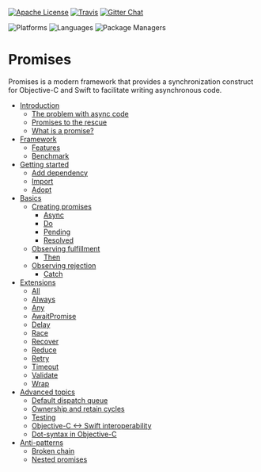 [![Apache License](https://img.shields.io/github/license/google/promises.svg)](LICENSE)
[![Travis](https://api.travis-ci.org/google/promises.svg?branch=master)](https://travis-ci.org/google/promises)
[![Gitter Chat](https://badges.gitter.im/google/promises.svg)](https://gitter.im/google/promises)

![Platforms](https://img.shields.io/badge/platforms-macOS%20%7C%20iOS%20%7C%20tvOS%20%7C%20watchOS-blue.svg?longCache=true&style=flat)
![Languages](https://img.shields.io/badge/languages-Swift%20%7C%20ObjC-orange.svg?longCache=true&style=flat)
![Package Managers](https://img.shields.io/badge/supports-Bazel%20%7C%20SwiftPM%20%7C%20CocoaPods%20%7C%20Carthage-yellow.svg?longCache=true&style=flat)

# Promises

Promises is a modern framework that provides a synchronization construct for Objective-C and Swift
to facilitate writing asynchronous code.

* [Introduction](g3doc/index.md)
    * [The problem with async code](g3doc/index.md#the-problem-with-async-code)
    * [Promises to the rescue](g3doc/index.md#promises-to-the-rescue)
    * [What is a promise?](g3doc/index.md#what-is-a-promise)
* [Framework](g3doc/index.md#framework)
    * [Features](g3doc/index.md#features)
    * [Benchmark](g3doc/index.md#benchmark)
* [Getting started](g3doc/index.md#getting-started)
    * [Add dependency](g3doc/index.md#add-dependency)
    * [Import](g3doc/index.md#import)
    * [Adopt](g3doc/index.md#adopt)
* [Basics](g3doc/index.md#basics)
    * [Creating promises](g3doc/index.md#creating-promises)
        * [Async](g3doc/index.md#async)
        * [Do](g3doc/index.md#do)
        * [Pending](g3doc/index.md#pending)
        * [Resolved](g3doc/index.md#create-a-resolved-promise)
    * [Observing fulfillment](g3doc/index.md#observing-fulfillment)
        * [Then](g3doc/index.md#then)
    * [Observing rejection](g3doc/index.md#observing-rejection)
        * [Catch](g3doc/index.md#catch)
* [Extensions](g3doc/index.md#extensions)
    * [All](g3doc/index.md#all)
    * [Always](g3doc/index.md#always)
    * [Any](g3doc/index.md#any)
    * [AwaitPromise](g3doc/index.md#awaitpromise)
    * [Delay](g3doc/index.md#delay)
    * [Race](g3doc/index.md#race)
    * [Recover](g3doc/index.md#recover)
    * [Reduce](g3doc/index.md#reduce)
    * [Retry](g3doc/index.md#retry)
    * [Timeout](g3doc/index.md#timeout)
    * [Validate](g3doc/index.md#validate)
    * [Wrap](g3doc/index.md#wrap)
* [Advanced topics](g3doc/index.md#advanced-topics)
    * [Default dispatch queue](g3doc/index.md#default-dispatch-queue)
    * [Ownership and retain cycles](g3doc/index.md#ownership-and-retain-cycles)
    * [Testing](g3doc/index.md#testing)
    * [Objective-C <-> Swift interoperability](g3doc/index.md#objective-c---swift-interoperability)
    * [Dot-syntax in Objective-C](g3doc/index.md#dot-syntax-in-objective-c)
* [Anti-patterns](g3doc/index.md#anti-patterns)
    * [Broken chain](g3doc/index.md#broken-chain)
    * [Nested promises](g3doc/index.md#nested-promises)
